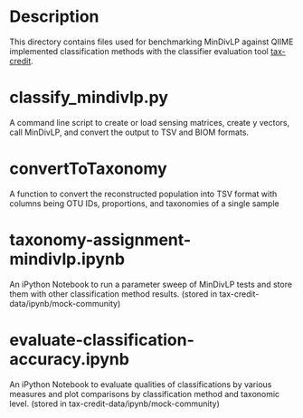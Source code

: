 # Description
This directory contains files used for benchmarking MinDivLP against QIIME implemented classification methods with the classifier evaluation tool [tax-credit](https://github.com/caporaso-lab/tax-credit-code).

# classify_mindivlp.py
A command line script to create or load sensing matrices, create y vectors, call MinDivLP, and convert the output to TSV and BIOM formats.

# convertToTaxonomy
A function to convert the reconstructed population into TSV format with columns being OTU IDs, proportions, and taxonomies of a single sample

# taxonomy-assignment-mindivlp.ipynb
An iPython Notebook to run a parameter sweep of MinDivLP tests and store them with other classification method results. (stored in tax-credit-data/ipynb/mock-community)

# evaluate-classification-accuracy.ipynb
An iPython Notebook to evaluate qualities of classifications by various measures and plot comparisons by classification method and taxonomic level. (stored in tax-credit-data/ipynb/mock-community)